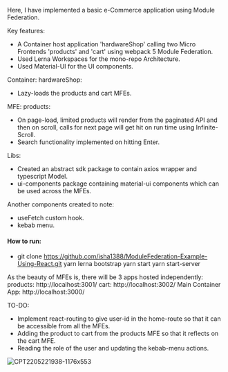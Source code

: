 Here, I have implemented a basic e-Commerce application using Module Federation.

Key features:
- A Container host application 'hardwareShop' calling two Micro Frontends 'products' and 'cart' using webpack 5 Module Federation.
- Used Lerna Workspaces for the mono-repo Architecture.
- Used Material-UI for the UI components.

Container: hardwareShop:
- Lazy-loads the products and cart MFEs.

MFE: products:
- On page-load, limited products will render from the paginated API and then on scroll, calls for next page will get hit on run time using Infinite-Scroll.
- Search functionality implemented on hitting Enter. 

Libs:
- Created an abstract sdk package to contain axios wrapper and typescript Model.
- ui-components package containing material-ui components which can be used across the MFEs.

Another components created to note:
- useFetch custom hook.
- kebab menu.
#### How to run:

- git clone https://github.com/isha1388/ModuleFederation-Example-Using-React.git
yarn
lerna bootstrap
yarn start
yarn start-server

As the beauty of MFEs is, there will be 3 apps hosted independently:
products: http://localhost:3001/
cart: http://localhost:3002/
Main Container App: http://localhost:3000/


TO-DO:
- Implement react-routing to give user-id in the home-route so that it can be accessible from all the MFEs.
- Adding the product to cart from the products MFE so that it reflects on the cart MFE.
- Reading the role of the user and updating the kebab-menu actions.

![CPT2205221938-1176x553](https://user-images.githubusercontent.com/11497094/169699418-52192c8b-52e8-41e7-8ee9-88530a19ce75.gif)

